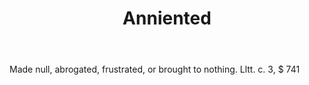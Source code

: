 ---
title: Anniented
letter: A
permalink: "/definitions/anniented.html"
body: Made null, abrogated, frustrated, or brought to nothing. Lltt. c. 3, $ 741
published_at: '2018-07-07'
source: Black's Law Dictionary
layout: post
---
